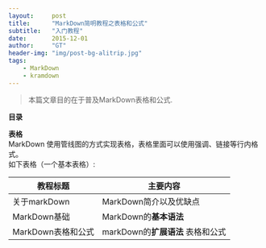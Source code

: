 ```yaml
---
layout:     post
title:      "MarkDown简明教程之表格和公式"
subtitle:   "入门教程"
date:       2015-12-01
author:     "GT"
header-img: "img/post-bg-alitrip.jpg"
tags:
    - MarkDown
    - kramdown
---
```


> 本篇文章目的在于普及MarkDown表格和公式.

**目录**  



**表格**  
MarkDown 使用管线图的方式实现表格，表格里面可以使用强调、链接等行内格式。  
如下表格（一个基本表格）:  

教程标题| 主要内容  
--------|--------  
关于markDown| MarkDown简介以及优缺点  
MarkDown基础 | MarkDown的**基本语法**  
MarkDown表格和公式 | markDown的**扩展语法** 表格和公式  



